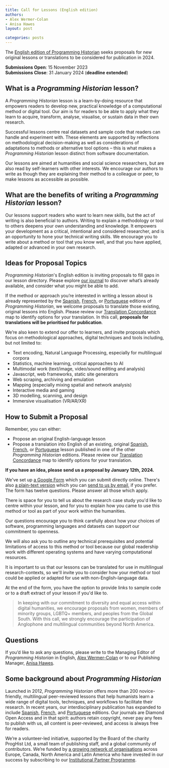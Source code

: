 ```yaml
---
title: Call for Lessons (English edition)
authors:
- Alex Wermer-Colan  
- Anisa Hawes
layout: post

categories: posts
---
```


The [English edition of Programming Historian](/en/lessons/) seeks proposals for new original lessons or translations to be considered for publication in 2024.

**Submissions Open**: 15 November 2023  
**Submissions Close**: 31 January 2024 (**deadline extended**)

## What is a _Programming Historian_ lesson?

A _Programming Historian_ lesson is a learn-by-doing resource that empowers readers to develop new, practical knowledge of a computational method or digital tool. Our aim is for readers to be able to apply what they learn to acquire, transform, analyse, visualise, or sustain data in their own research.

Successful lessons centre real datasets and sample code that readers can handle and experiment with. These elements are supported by reflections on methodological decision-making as well as considerations of adaptations to methods or alternative tool options – this is what makes a _Programming Historian_ lesson distinct from software documentation.

Our lessons are aimed at humanities and social science researchers, but are also read by self-learners with other interests. We encourage our authors to write as though they are explaining their method to a colleague or peer, to make lessons as accessible as possible.

## What are the benefits of writing a _Programming Historian_ lesson?

Our lessons support readers who want to learn new skills, but the act of writing is also beneficial to authors. Writing to explain a methodology or tool to others deepens your own understanding and knowledge. It empowers your development as a critical, intentional and considered researcher, and is an opportunity to hone your technical writing skills. We encourage you to write about a method or tool that you know well, and that you have applied, adapted or advanced in your own research.

## Ideas for Proposal Topics

_Programming Historian_'s English edition is inviting proposals to fill gaps in our lesson directory. Please explore [our journal](/en/lessons/) to discover what’s already available, and consider what you might be able to add.

If the method or approach you’re interested in writing a lesson about is already represented by the [Spanish](/es/lecciones/), [French](/fr/lecons/), or [Portuguese](/pt/licoes/) editions of _Programming Historian_, we welcome proposals to translate those existing, original lessons into English. Please review our [Translation Concordance](/translation-concordance) map to identify options for your translation. In this call, **proposals for translations will be prioritised for publication**.

We’re also keen to extend our offer to learners, and invite proposals which focus on methodological approaches, digital techniques and tools including, but not limited to:
- Text encoding, Natural Language Processing, especially for multilingual corpora
- Statistics, machine learning, critical approaches to AI
- Multimodal work (text/image, video/sound editing and analysis)
- Javascript, web frameworks, static site generators
- Web scraping, archiving and emulation
- Mapping (especially mixing spatial and network analysis)
- Interactive media and gaming
- 3D modelling, scanning, and design
- Immersive visualisation (VR/AR/XR)

## How to Submit a Proposal

Remember, you can either:

- Propose an original English-language lesson
- Propose a translation into English of an existing, original [Spanish](/es/lecciones/), [French](/fr/lecons/), or [Portuguese](/pt/licoes/) lesson published in one of the other _Programming Historian_ editions. Please review our [Translation Concordance](/translation-concordance) map to identify options for your translation.

**If you have an idea, please send us a proposal by January 12th, 2024.**

We've set up [a Google Form](https://tinyurl.com/ph-en-proposals) which you can submit directly online. There's also [a plain-text version](/assets/forms/Lesson.Query.Form.txt) which you can [send to us by email](mailto:english@programminghistorian.org), if you prefer. The form has twelve questions. Please answer all those which apply.

There is space for you to tell us about the research case study you'd like to centre within your lesson, and for you to explain how you came to use this method or tool as part of your work within the humanities.

Our questions encourage you to think carefully about how your choices of software, programming languages and datasets can support our commitment to openness.

We will also ask you to outline any technical prerequisites and potential limitations of access to this method or tool because our global readership work with different operating systems and have varying computational resources.

It is important to us that our lessons can be translated for use in multilingual research-contexts, so we'll invite you to consider how your method or tool could be applied or adapted for use with non-English-language data.

At the end of the form, you have the option to provide links to sample code or to a draft extract of your lesson if you'd like to.

>In keeping with our commitment to diversity and equal access within digital humanities, we encourage proposals from women, members of minority groups, LGBTQ+ members, and peoples from the Global South. With this call, we strongly encourage the participation of Anglophone and multilingual communities beyond North America.

## Questions

If you’d like to ask any questions, please write to the Managing Editor of _Programming Historian_ in English, [Alex Wermer-Colan](mailto:english@programminghistorian.org) or to our Publishing Manager, [Anisa Hawes](mailto:admin@programminghistorian.org).

## Some background about _Programming Historian_

Launched in 2012, _Programming Historian_ offers more than 200 novice-friendly, multilingual peer-reviewed lessons that help humanists learn a wide range of digital tools, techniques, and workflows to facilitate their research. In recent years, our interdisciplinary publication has expanded to include [Spanish](/es/lecciones/), [French](/fr/lecons/), and [Portuguese](/pt/licoes/) editions. Our journals are Diamond Open Access and in that spirit: authors retain copyright, never pay any fees to publish with us, all content is peer-reviewed, and access is always free for readers.

We’re a volunteer-led initiative, supported by the Board of the charity ProgHist Ltd, a small team of publishing staff, and a global community of contributors. We’re funded by [a growing network of organisations](/en/supporters) across Europe, Canada, North America and Latin America who have invested in our success by subscribing to our [Institutional Partner Programme](/en/ipp).
